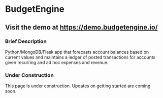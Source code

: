 # BudgetEngine

## Visit the demo at https://demo.budgetengine.io/

### Brief Description

Python/MongoDB/Flask app that forecasts account balances based on current values and maintains a ledger of posted transactions for accounts given recurring and ad hoc expenses and revenue.

### Under Construction

This page is under construction. Updates on getting started are coming soon.

